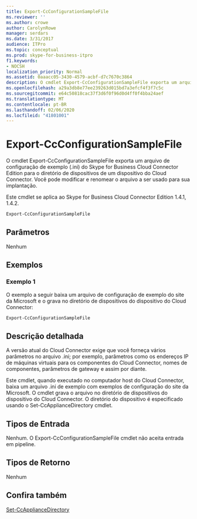 ```yaml
---
title: Export-CcConfigurationSampleFile
ms.reviewer: ''
ms.author: crowe
author: CarolynRowe
manager: serdars
ms.date: 3/31/2017
audience: ITPro
ms.topic: conceptual
ms.prod: skype-for-business-itpro
f1.keywords:
- NOCSH
localization_priority: Normal
ms.assetid: 0aaacc05-3430-4579-acbf-d7c7670c3864
description: O cmdlet Export-CcConfigurationSampleFile exporta um arquivo de configuração de exemplo (.ini) do Skype for Business Cloud Connector Edition para o diretório de dispositivos de um dispositivo do Cloud Connector. Você pode modificar e renomear o arquivo a ser usado para sua implantação.
ms.openlocfilehash: a29a3db8e77ee239263d015bd7a3efcf4f3f7c5c
ms.sourcegitcommit: e64c50818cac37f3d6f0f96d0d4ff0f4bba24aef
ms.translationtype: MT
ms.contentlocale: pt-BR
ms.lasthandoff: 02/06/2020
ms.locfileid: "41801001"
---
```

# <a name="export-ccconfigurationsamplefile"></a>Export-CcConfigurationSampleFile
 
O cmdlet Export-CcConfigurationSampleFile exporta um arquivo de configuração de exemplo (.ini) do Skype for Business Cloud Connector Edition para o diretório de dispositivos de um dispositivo do Cloud Connector. Você pode modificar e renomear o arquivo a ser usado para sua implantação.
  
Este cmdlet se aplica ao Skype for Business Cloud Connector Edition 1.4.1, 1.4.2.
  
```powershell
Export-CcConfigurationSampleFile
```

## <a name="parameters"></a>Parâmetros

Nenhum
  
## <a name="examples"></a>Exemplos
<a name="Examples"> </a>

### <a name="example-1"></a>Exemplo 1

O exemplo a seguir baixa um arquivo de configuração de exemplo do site da Microsoft e o grava no diretório de dispositivos do dispositivo do Cloud Connector:
  
```powershell
Export-CcConfigurationSampleFile
```

## <a name="detailed-description"></a>Descrição detalhada
<a name="DetailedDescription"> </a>

A versão atual do Cloud Connector exige que você forneça vários parâmetros no arquivo .ini; por exemplo, parâmetros como os endereços IP de máquinas virtuais para os componentes do Cloud Connector, nomes de componentes, parâmetros de gateway e assim por diante.
  
Este cmdlet, quando executado no computador host do Cloud Connector, baixa um arquivo .ini de exemplo com exemplos de configuração do site da Microsoft. O cmdlet grava o arquivo no diretório de dispositivos do dispositivo do Cloud Connector. O diretório do dispositivo é especificado usando o Set-CcApplianceDirectory cmdlet.
  
## <a name="input-types"></a>Tipos de Entrada
<a name="InputTypes"> </a>

Nenhum. O Export-CcConfigurationSampleFile cmdlet não aceita entrada em pipeline. 
  
## <a name="return-types"></a>Tipos de Retorno
<a name="ReturnTypes"> </a>

Nenhum
  
## <a name="see-also"></a>Confira também
<a name="ReturnTypes"> </a>

[Set-CcApplianceDirectory](set-ccappliancedirectory.md)
  

